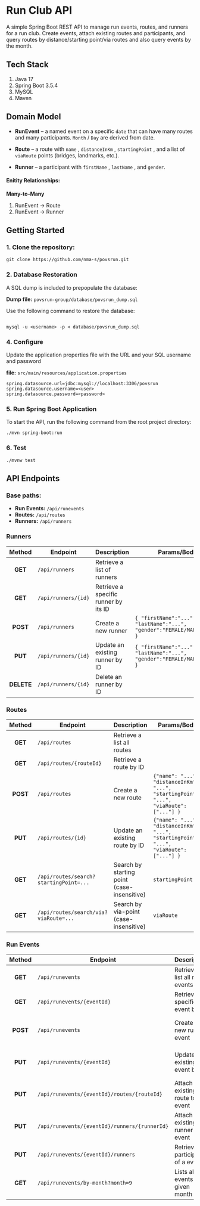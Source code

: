 # Run Club API

A simple Spring Boot REST API to manage run events, routes, and runners for a run club.
Create events, attach existing routes and participants, and query routes by distance/starting point/via routes and also query events by the month.

## Tech Stack

1. Java 17
2. Spring Boot 3.5.4
3. MySQL 
4. Maven


## Domain Model

- **RunEvent** – a named event on a specific `date` that can have many routes and many participants. `Month` / `Day` are derived from date.

- **Route** – a route with `name` , `distanceInKm` , `startingPoint` , and a list of `viaRoute` points (bridges, landmarks, etc.).

- **Runner** – a participant with `firstName` , `lastName` , and `gender`.

#### Enitity Relationships:

**Many-to-Many**

1. RunEvent &rarr; Route
2. RunEvent &rarr; Runner

## Getting Started

### 1. Clone the repository:
```
git clone https://github.com/nma-s/povsrun.git
```

### 2. Database Restoration

A SQL dump is included to prepopulate the database:

**Dump file:** ``povsrun-group/database/povsrun_dump.sql``

Use the following command to restore the database:

```

mysql -u <username> -p < database/povsrun_dump.sql

```


### 4. Configure

Update the application properties file with the URL and your SQL username and password

**file:** `src/main/resources/application.properties`
```
spring.datasource.url=jdbc:mysql://localhost:3306/povsrun
spring.datasource.username=<user>
spring.datasource.password=<password>
```

### 5. Run Spring Boot Application

To start the API, run the following command from the root project directory:

```
./mvn spring-boot:run
```

### 6. Test
```
./mvnw test
```


## API Endpoints

### Base paths:
 - **Run Events:** `/api/runevents`
 - **Routes:** `/api/routes`
 - **Runners:** `/api/runners`

### Runners

| Method | Endpoint | Description | Params/Body |
|:---:| --- | ---- | ----- |
| **GET** | `/api/runners`| Retrieve a list of runners |  |
| **GET** | `/api/runners/{id}` | Retrieve a specific runner by its ID |  |
| **POST** | `/api/runners` | Create a new runner| `{ "firstName":"...", "lastName":"...", "gender":"FEMALE/MALE/OTHER" }` |
| **PUT** | `/api/runners/{id}` | Update an existing runner by ID | `{ "firstName":"...", "lastName":"...", "gender":"FEMALE/MALE/OTHER" }` |
| **DELETE** | `/api/runners/{id}` | Delete an runner by ID |  |

### Routes

| Method | Endpoint | Description | Params/Body |
|:---:|---|---|----|
| **GET**| `/api/routes` | Retrieve a list all routes |  |
| **GET** | `/api/routes/{routeId}` | Retrieve a route by ID | |
| **POST**| `/api/routes` | Create a new route | `{"name": "...", "distanceInKm": "...", "startingPoint": "...", "viaRoute": ["..."] }` |
| **PUT** | `/api/routes/{id}` | Update an existing route by ID | `{"name": "...", "distanceInKm": "...", "startingPoint": "...", "viaRoute": ["..."] }`|
| **GET** | `/api/routes/search?startingPoint=...`| Search by starting point (case-insensitive) | `startingPoint`|
| **GET** | `/api/routes/search/via?viaRoute=...` | Search by via-point (case-insensitive) | `viaRoute`|

### Run Events
| Method | Endpoint | Description | Params/Body |
|:---:|---|---|----|
| **GET** | `/api/runevents` | Retrieve a list all run events |    |
| **GET** | `/api/runevents/{eventId}` | Retrieve a specific run event by ID |  |
| **POST** | `/api/runevents` | Create a new run event |`{"name": "....", "date": "YYYY-MM-DD" }`|
| **PUT** | `/api/runevents/{eventId}` | Update an existing event by ID |`{"name": "....", "date": "YYYY-MM-DD" }`|
| **PUT**| `/api/runevents/{eventId}/routes/{routeId}` | Attach existing route to event  |  |
| **PUT** | `/api/runevents/{eventId}/runners/{runnerId}` | Attach existing runner to event | |
| **PUT** | `/api/runevents/{eventId}/runners` | Retrieve all participants of a event | |
| **GET** | `/api/runevents/by-month?month=9` | Lists all events in a given month | `month=1-12` |

